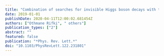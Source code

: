 ```yaml
---
title: "Combination of searches for invisible Higgs boson decays with the ATLAS experiment"
date: 2019-01-01
publishDate: 2020-04-11T12:00:02.681454Z
authors: ["Othmane Rifki", " others"]
publication_types: ["2"]
abstract: ""
featured: false
publication: "*Phys. Rev. Lett.*"
doi: "10.1103/PhysRevLett.122.231801"
---
```


